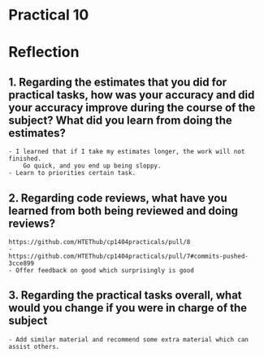 # Practical 10
# Reflection

## 1. Regarding the estimates that you did for practical tasks, how was your accuracy and did your accuracy improve during the course of the subject? What did you learn from doing the estimates?
    - I learned that if I take my estimates longer, the work will not finished. 
        Go quick, and you end up being sloppy.
    - Learn to priorities certain task.
## 2. Regarding code reviews, what have you learned from both being reviewed and doing reviews?
    https://github.com/HTEThub/cp1404practicals/pull/8
    - 
    https://github.com/HTEThub/cp1404practicals/pull/7#commits-pushed-3cce899
    - Offer feedback on good which surprisingly is good
## 3. Regarding the practical tasks overall, what would you change if you were in charge of the subject
    - Add similar material and recommend some extra material which can assist others.